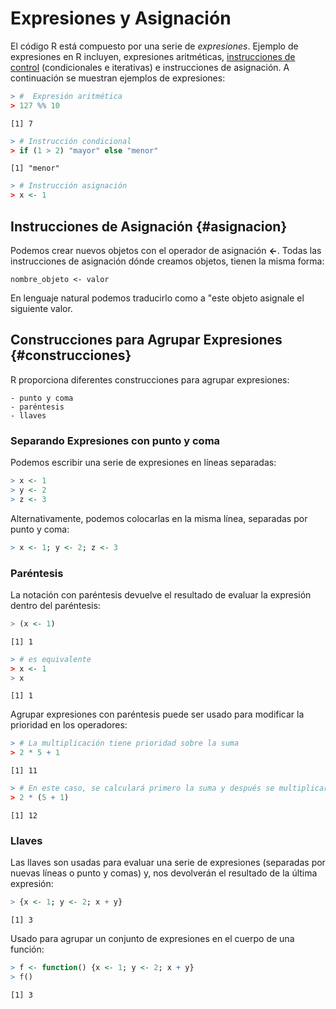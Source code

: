 


# Expresiones y Asignación


El código R está compuesto por una serie de _expresiones_. Ejemplo de expresiones en R incluyen, expresiones aritméticas, [instrucciones de control](../../estructuras_control/estructuras_control.md) (condicionales e iterativas) e instrucciones de asignación. A continuación se muestran ejemplos de expresiones: 




```r
> #  Expresión aritmética
> 127 %% 10
```

```
[1] 7
```



```r
> # Instrucción condicional
> if (1 > 2) "mayor" else "menor"
```

```
[1] "menor"
```



```r
> # Instrucción asignación
> x <- 1
```

## Instrucciones de Asignación {#asignacion}

Podemos crear nuevos objetos con el operador de asignación __<-__. Todas las instrucciones de asignación dónde creamos objetos, tienen la misma forma:

    nombre_objeto <- valor
 

En lenguaje natural podemos traducirlo como a "este objeto asignale el siguiente valor.

## Construcciones para Agrupar Expresiones {#construcciones}

R proporciona diferentes construcciones para agrupar expresiones:

    - punto y coma
    - paréntesis
    - llaves

### Separando Expresiones con punto y coma

Podemos escribir una serie de expresiones en líneas separadas:



```r
> x <- 1
> y <- 2
> z <- 3
```

Alternativamente, podemos colocarlas en la misma línea, separadas por punto y coma:



```r
> x <- 1; y <- 2; z <- 3
```

### Paréntesis

La notación con paréntesis devuelve el resultado de evaluar la expresión dentro del paréntesis:



```r
> (x <- 1)
```

```
[1] 1
```



```r
> # es equivalente
> x <- 1
> x 
```

```
[1] 1
```

Agrupar expresiones con paréntesis puede ser usado para modificar la prioridad  en los operadores:



```r
> # La multiplicación tiene prioridad sobre la suma
> 2 * 5 + 1
```

```
[1] 11
```



```r
> # En este caso, se calculará primero la suma y después se multiplicará
> 2 * (5 + 1)
```

```
[1] 12
```


### Llaves

Las llaves son usadas para evaluar una serie de expresiones (separadas por nuevas líneas o punto y comas) y, nos devolverán el resultado de la última expresión:





```r
> {x <- 1; y <- 2; x + y}
```

```
[1] 3
```

Usado para agrupar un conjunto de expresiones en el cuerpo de una función:



```r
> f <- function() {x <- 1; y <- 2; x + y}
> f()
```

```
[1] 3
```

